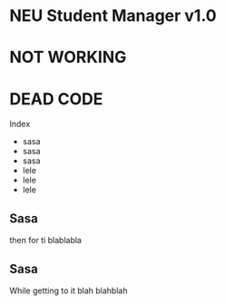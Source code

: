 # NEU Student Manager v1.0
# NOT WORKING
# DEAD CODE

Index
- sasa
- sasa
- sasa
- lele
- lele
- lele

## Sasa
then for ti blablabla
## Sasa
While getting to it blah blahblah